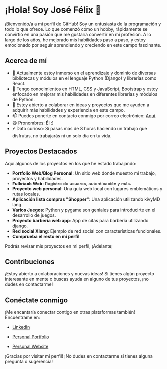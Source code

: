# ¡Hola! Soy José Félix 👋

¡Bienvenido/a a mi perfil de GitHub! Soy un entusiasta de la programación y todo lo que ofrece. Lo que comenzó como un hobby, rápidamente se convirtió en una pasión que me gustaría convertir en mi profesión. A lo largo de los años, he mejorado mis habilidades paso a paso, y estoy emocionado por seguir aprendiendo y creciendo en este campo fascinante.

## Acerca de mí

- 👀 Actualmente estoy inmerso en el aprendizaje y dominio de diversas bibliotecas y módulos en el lenguaje Python (Django) y librerías como React.
- 🌱 Tengo conocimientos en HTML, CSS y JavaScript, Bootstrap y estoy enfocado en mejorar mis habilidades en diferentes librerías y módulos de Python.
- 💞️ Estoy abierto a colaborar en ideas y proyectos que me ayuden a adquirir más habilidades y experiencia en este campo.
- 📫 Puedes ponerte en contacto conmigo por correo electrónico: [Aquí](mailto:lanzaltura17@gmail.com).
- 😄 Pronombres: Él :)
- ⚡ Dato curioso: Si pasas más de 8 horas haciendo un trabajo que disfrutas, no trabajarás ni un solo día en tu vida.

## Proyectos Destacados

Aquí algunos de los proyectos en los que he estado trabajando:

- **Portfolio Web/Blog Personal**: Un sitio web donde muestro mi trabajo, proyectos y habilidades.
- **Fullstack Web**: Registro de usuaros, autenticación y más.
- **Proyecto web personal**: Una guía web local con lugares emblemáticos y rutas locales.
- **Aplicación lista compras "Shopper"**: Una aplicación utilizando kivyMD lang.
- **Varios Juegos**: Python y pygame son geniales para introducirte en el desarrollo de juegos.
- **Proyecto barbería web app**: App de citas para barbería utilizando django.
- **Red social Xlang**: Ejemplo de red social con características funcionales.
- **Comprueba el resto en mi perfil**

Podrás revisar mis proyectos en mi perfil, ¡Adelante¡

## Contribuciones

¡Estoy abierto a colaboraciones y nuevas ideas! Si tienes algún proyecto interesante en mente o buscas ayuda en alguno de tus proyectos, ¡no dudes en contactarme!

## Conéctate conmigo

¡Me encantaría conectar contigo en otras plataformas también! Encuéntrame en:

- [LinkedIn](https://www.linkedin.com/in/jose-felix-gordo-casta%C3%B1o-dev-es/)
  
- [Personal Portfolio](https://portfolio.lanzaway.com/)
  
- [Personal Website](https://lanzaway.com/)


¡Gracias por visitar mi perfil! ¡No dudes en contactarme si tienes alguna pregunta o sugerencia!
